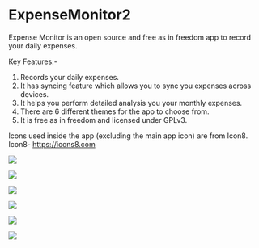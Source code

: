 # ExpenseMonitor2

Expense Monitor is an open source and free as in freedom app to record your daily expenses. 

Key Features:-
1. Records your daily expenses. 
2. It has syncing feature which allows you to sync you expenses across devices.
3. It helps you perform detailed analysis you your monthly expenses. 
4. There are 6 different themes for the app to choose from.
5. It is free as in freedom and licensed under GPLv3.

Icons used inside the app (excluding the main app icon) are from Icon8.
Icon8- https://icons8.com

![](final_screenshots/screenshot_1.png)

![](final_screenshots/screenshot_2.png)

![](final_screenshots/screenshot_3.png)

![](final_screenshots/screenshot_4.png)

![](final_screenshots/screenshot_5.png)

![](final_screenshots/screenshot_6.png)
